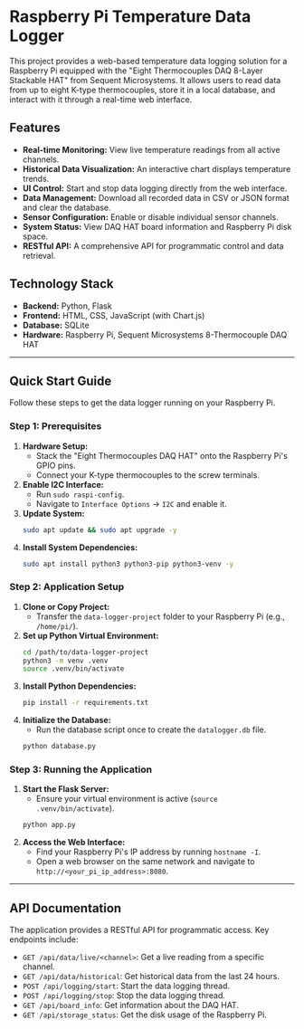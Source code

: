 # Raspberry Pi Temperature Data Logger

This project provides a web-based temperature data logging solution for a Raspberry Pi equipped with the "Eight Thermocouples DAQ 8-Layer Stackable HAT" from Sequent Microsystems. It allows users to read data from up to eight K-type thermocouples, store it in a local database, and interact with it through a real-time web interface.

## Features

-   **Real-time Monitoring:** View live temperature readings from all active channels.
-   **Historical Data Visualization:** An interactive chart displays temperature trends.
-   **UI Control:** Start and stop data logging directly from the web interface.
-   **Data Management:** Download all recorded data in CSV or JSON format and clear the database.
-   **Sensor Configuration:** Enable or disable individual sensor channels.
-   **System Status:** View DAQ HAT board information and Raspberry Pi disk space.
-   **RESTful API:** A comprehensive API for programmatic control and data retrieval.

## Technology Stack

-   **Backend:** Python, Flask
-   **Frontend:** HTML, CSS, JavaScript (with Chart.js)
-   **Database:** SQLite
-   **Hardware:** Raspberry Pi, Sequent Microsystems 8-Thermocouple DAQ HAT

---

## Quick Start Guide

Follow these steps to get the data logger running on your Raspberry Pi.

### Step 1: Prerequisites

1.  **Hardware Setup:**
    -   Stack the "Eight Thermocouples DAQ HAT" onto the Raspberry Pi's GPIO pins.
    -   Connect your K-type thermocouples to the screw terminals.
2.  **Enable I2C Interface:**
    -   Run `sudo raspi-config`.
    -   Navigate to `Interface Options` -> `I2C` and enable it.
3.  **Update System:**
    ```bash
    sudo apt update && sudo apt upgrade -y
    ```
4.  **Install System Dependencies:**
    ```bash
    sudo apt install python3 python3-pip python3-venv -y
    ```

### Step 2: Application Setup

1.  **Clone or Copy Project:**
    -   Transfer the `data-logger-project` folder to your Raspberry Pi (e.g., `/home/pi/`).
2.  **Set up Python Virtual Environment:**
    ```bash
    cd /path/to/data-logger-project
    python3 -m venv .venv
    source .venv/bin/activate
    ```
3.  **Install Python Dependencies:**
    ```bash
    pip install -r requirements.txt
    ```
4.  **Initialize the Database:**
    -   Run the database script once to create the `datalogger.db` file.
    ```bash
    python database.py
    ```

### Step 3: Running the Application

1.  **Start the Flask Server:**
    -   Ensure your virtual environment is active (`source .venv/bin/activate`).
    ```bash
    python app.py
    ```
2.  **Access the Web Interface:**
    -   Find your Raspberry Pi's IP address by running `hostname -I`.
    -   Open a web browser on the same network and navigate to `http://<your_pi_ip_address>:8080`.

---

## API Documentation

The application provides a RESTful API for programmatic access. Key endpoints include:

-   `GET /api/data/live/<channel>`: Get a live reading from a specific channel.
-   `GET /api/data/historical`: Get historical data from the last 24 hours.
-   `POST /api/logging/start`: Start the data logging thread.
-   `POST /api/logging/stop`: Stop the data logging thread.
-   `GET /api/board_info`: Get information about the DAQ HAT.
-   `GET /api/storage_status`: Get the disk usage of the Raspberry Pi.

